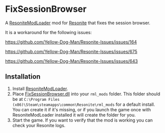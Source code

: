 # FixSessionBrowser

A [ResoniteModLoader](https://github.com/resonite-modding-group/ResoniteModLoader) mod for [Resonite](https://resonite.com/) that fixes the session browser.

It is a workaround for the following issues: 

https://github.com/Yellow-Dog-Man/Resonite-Issues/issues/164

https://github.com/Yellow-Dog-Man/Resonite-Issues/issues/675

https://github.com/Yellow-Dog-Man/Resonite-Issues/issues/643

## Installation
1. Install [ResoniteModLoader](https://github.com/resonite-modding-group/ResoniteModLoader).
1. Place [FixSessionBrowser.dll](https://github.com/Nytra/ResoniteFixSessionBrowser/releases/latest/download/FixSessionBrowser.dll) into your `rml_mods` folder. This folder should be at `C:\Program Files (x86)\Steam\steamapps\common\Resonite\rml_mods` for a default install. You can create it if it's missing, or if you launch the game once with ResoniteModLoader installed it will create the folder for you.
1. Start the game. If you want to verify that the mod is working you can check your Resonite logs.
